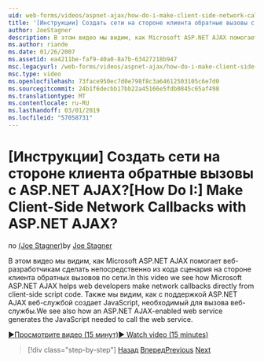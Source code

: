 ```yaml
---
uid: web-forms/videos/aspnet-ajax/how-do-i-make-client-side-network-callbacks-with-aspnet-ajax
title: '[Инструкции] Создать сети на стороне клиента обратные вызовы с ASP.NET AJAX? | Документы Майкрософт'
author: JoeStagner
description: В этом видео мы видим, как Microsoft ASP.NET AJAX помогает веб-разработчикам сделать непосредственно из кода сценария на стороне клиента обратных вызовов по сети. Мы также увидеть, как ASP.NET...
ms.author: riande
ms.date: 01/26/2007
ms.assetid: ea4211be-faf9-40a0-8a7b-63427218b947
msc.legacyurl: /web-forms/videos/aspnet-ajax/how-do-i-make-client-side-network-callbacks-with-aspnet-ajax
msc.type: video
ms.openlocfilehash: 73face950ec7d0e798f8c3a64612503105c6e7d0
ms.sourcegitcommit: 24b1f6decbb17bb22a45166e5fdb0845c65af498
ms.translationtype: MT
ms.contentlocale: ru-RU
ms.lasthandoff: 03/01/2019
ms.locfileid: "57058731"
---
```

<a name="how-do-i-make-client-side-network-callbacks-with-aspnet-ajax"></a><span data-ttu-id="57bc6-105">[Инструкции] Создать сети на стороне клиента обратные вызовы с ASP.NET AJAX?</span><span class="sxs-lookup"><span data-stu-id="57bc6-105">[How Do I:] Make Client-Side Network Callbacks with ASP.NET AJAX?</span></span>
====================
<span data-ttu-id="57bc6-106">по [(Joe Stagner)](https://github.com/JoeStagner)</span><span class="sxs-lookup"><span data-stu-id="57bc6-106">by [Joe Stagner](https://github.com/JoeStagner)</span></span>

<span data-ttu-id="57bc6-107">В этом видео мы видим, как Microsoft ASP.NET AJAX помогает веб-разработчикам сделать непосредственно из кода сценария на стороне клиента обратных вызовов по сети.</span><span class="sxs-lookup"><span data-stu-id="57bc6-107">In this video we see how Microsoft ASP.NET AJAX helps web developers make network callbacks directly from client-side script code.</span></span> <span data-ttu-id="57bc6-108">Также мы видим, как с поддержкой ASP.NET AJAX веб-службой создает JavaScript, необходимый для вызова веб-службы.</span><span class="sxs-lookup"><span data-stu-id="57bc6-108">We see also how an ASP.NET AJAX-enabled web service generates the JavaScript needed to call the web service.</span></span>

[<span data-ttu-id="57bc6-109">&#9654;Просмотрите видео (15 минут)</span><span class="sxs-lookup"><span data-stu-id="57bc6-109">&#9654; Watch video (15 minutes)</span></span>](https://channel9.msdn.com/Blogs/ASP-NET-Site-Videos/how-do-i-make-client-side-network-callbacks-with-aspnet-ajax)

> [!div class="step-by-step"]
> <span data-ttu-id="57bc6-110">[Назад](how-do-i-implement-dynamic-partial-page-updates-with-aspnet-ajax.md)
> [Вперед](how-do-i-add-aspnet-ajax-features-to-an-existing-web-application.md)</span><span class="sxs-lookup"><span data-stu-id="57bc6-110">[Previous](how-do-i-implement-dynamic-partial-page-updates-with-aspnet-ajax.md)
[Next](how-do-i-add-aspnet-ajax-features-to-an-existing-web-application.md)</span></span>
